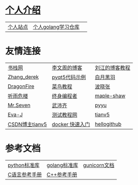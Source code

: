 # <a href="http://wangchenxi.top/">个人介绍</a>
| | | |
| -- | -- | -- |
| <a href="https://wangchenxi.top/">个人站点</a> | <a href="https://github.com/ChenxiWong/golangLearn" target="_blank" title="go语言学习">个人golang学习仓库</a> |  |

# 友情连接
| | | |
| -- | -- | -- |
| <a href="https://www.bookstack.cn/" target="_blank" title="程序开发图书">书栈网</a> | <a href="https://www.liwenzhou.com/" target="_blank" title="go语言、路飞学成">李文周的博客</a> | <a href="https://www.liujiangblog.com/" target="_blank" title="个人python推广讲师">刘江的博客教程</a> |
| <a href="https://www.cnblogs.com/derek1184405959" target="_blank" title="慕课网python讲师，很多实战项目">Zhang_derek</a> | <a href="https://maicss.gitbooks.io/pyqt5/content/" target="_blank" title="pyqt">pyqt5代码示例</a> | <a href="http://www.python3.vip" target="_blank" title="python讲师、bilibiliUP主">白月黑羽</a> |
|  <a href="https://www.cnblogs.com/DragonFire" target="_blank" title="flask、python、shell">DragonFire</a> | <a href="https://www.runoob.com/" target="_blank" title="各种计算机网路技术">菜鸟教程</a> | <a href="https://www.cnblogs.com/bobo-zhang/" target="_blank" title="量化交易、python爬虫">波晓张</a> |
| <a href="https://www.cnblogs.com/Neeo" target="_blank" title="selasticsearch/python">听雨危楼</a> | <a href="https://learnku.com/" target="_blank" title="终身编程者的知识社区">终身编程者</a> | <a href="https://www.cnblogs.com/maple-shaw/" target="_blank" title="django">maple-shaw</a> |
| <a href="https://www.cnblogs.com/wupeiqi/" target="_blank" title="None">Mr.Seven</a> | <a href="https://www.pythonav.com/index/" target="_blank" title="None">武沛齐</a> | <a href="https://www.cnblogs.com/pyyu/" target="_blank" title="运维开发">pyyu</a> |
| <a href="https://www.cnblogs.com/Eva-J/" target="_blank" title="python基础、数据库基础等">Eva-J</a> | <a href="http://www.testclass.net/all" target="_blank" title="python测试技术站点">测试教程网</a> |<a href="https://tianv5.github.io/docs/">tianv5</a> |
| <a href="https://blog.csdn.net/sunt2018">CSDN博主tianv5</a> | <a href="https://docker.easydoc.net/doc/81170005/cCewZWoN/lTKfePfP">docker 快速入门</a> | <a href="https://hellogithub.com/">hellogithub</a> |

# 参考文档
| | | |
| -- | -- | -- |
| <a href="https://docs.python.org/zh-cn/3/">python标准库</a> |  <a href="https://studygolang.com/pkgdoc">golang标准库</a> |  <a href="https://docs.gunicorn.org/en/stable/">gunicorn文档</a> |
|  <a href="https://en.cppreference.com/w/c">C语言参考手册</a> | <a href="https://zh.cppreference.com/w/%E9%A6%96%E9%A1%B5">C++参考手册</a>  |  |


